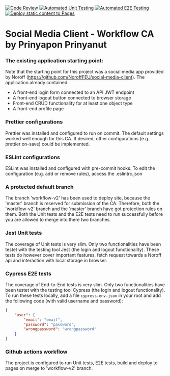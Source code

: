 [![Code Review](https://github.com/GeniePrinie/social-media-client/actions/workflows/gpt.yml/badge.svg)](https://github.com/GeniePrinie/social-media-client/actions/workflows/gpt.yml)
[![Automated Unit Testing](https://github.com/GeniePrinie/social-media-client/actions/workflows/unit-test.yml/badge.svg)](https://github.com/GeniePrinie/social-media-client/actions/workflows/unit-test.yml)
[![Automated E2E Testing](https://github.com/GeniePrinie/social-media-client/actions/workflows/e2e-test.yml/badge.svg)](https://github.com/GeniePrinie/social-media-client/actions/workflows/e2e-test.yml)
[![Deploy static content to Pages](https://github.com/GeniePrinie/social-media-client/actions/workflows/pages.yml/badge.svg)](https://github.com/GeniePrinie/social-media-client/actions/workflows/pages.yml)

# Social Media Client - Workflow CA by Prinyapon Prinyanut

### The existing application starting point:
Note that the starting point for this project was a social media app provided by Noroff (https://github.com/NoroffFEU/social-media-client).
The application already contained:
- A front-end login form connected to an API JWT endpoint
- A front-end logout button connected to browser storage
- Front-end CRUD functionality for at least one object type
- A front-end profile page

### Prettier configurations
Prettier was installed and configured to run on commit. The default settings worked well enough for this CA.
If desired, other configurations (e.g. prettier on-save) could be implemented. 

### ESLint configurations
ESLint was installed and configured with pre-commit hooks.
To edit the configuration (e.g. add or remove rules), access the .eslintrc.json

### A protected default branch
The branch 'workflow-v2' has been used to deploy site, because the 'master' branch is reserved for submission of the CA. Therefore, both the 'workflow-v2' branch and the 'master' branch have got protection rules on them. Both the Unit tests and the E2E tests need to run successfully before you are allowed to merge into there two branches.

### Jest Unit tests
The coverage of Unit tests is very slim. Only two functionalities have been testet with the testing tool Jest (the login and logout functionality). These tests do however cover important features, fetch request towards a Noroff api and interaction with local storage in browser.

### Cypress E2E tests
The coverage of End-to-End tests is very slim. Only two functionalities have been testet with the testing tool Cypress (the login and logout functionality). To run these tests locally, add a file `cypress.env.json` in your root and add the following code (with valid username and password):
```json
{
    "user": {
        "email": "email",
        "password": "password",
        "wrongpassword": "wrongpassword"
    }
}
  ```

### Github actions workflow
The project is configured to run Unit tests, E2E tests, build and deploy to pages on merge to 'workflow-v2' branch.
